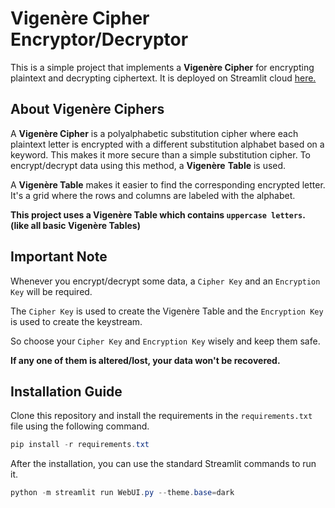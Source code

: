 # Vigenère Cipher Encryptor/Decryptor

This is a simple project that implements a **Vigenère Cipher** for encrypting plaintext and decrypting ciphertext. It is deployed on Streamlit cloud [here.](https://vigenerecipher.streamlit.app/ "Vigenere Cipher Encryptor Decryptor")

## About Vigenère Ciphers

A **Vigenère Cipher** is a polyalphabetic substitution cipher where each plaintext letter is encrypted with a different substitution alphabet based on a keyword. This makes it more secure than a simple substitution cipher. To encrypt/decrypt data using this method, a **Vigenère** **Table** is used.

A **Vigenère Table** makes it easier to find the corresponding encrypted letter. It's a grid where the rows and columns are labeled with the alphabet.

**This project uses a Vigenère Table which contains `uppercase letters`. (like all basic Vigenère Tables)**

## Important Note

Whenever you encrypt/decrypt some data, a `Cipher Key` and an `Encryption Key` will be required.

The `Cipher Key` is used to create the Vigenère Table and the `Encryption Key` is used to create the keystream.

So choose your `Cipher Key` and `Encryption Key` wisely and keep them safe.

**If any one of them is altered/lost, your data won't be recovered.**

## Installation Guide

Clone this repository and install the requirements in the `requirements.txt` file using the following command.

```powershell
pip install -r requirements.txt
```

After the installation, you can use the standard Streamlit commands to run it.

```powershell
python -m streamlit run WebUI.py --theme.base=dark
```
